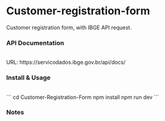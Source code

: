 # Customer-registration-form
Customer registration  form, with IBGE API request.<br/>
### API Documentation
<br/>
URL: https://servicodados.ibge.gov.br/api/docs/

### Install & Usage
<br/>
```
  cd Customer-Registration-Form
  npm install
  npm run dev
  ```
  
 ### Notes
 

